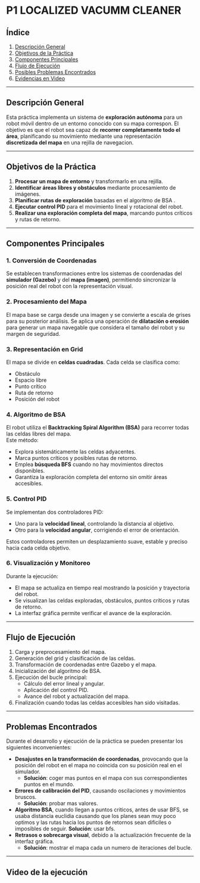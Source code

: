 # P1 LOCALIZED VACUMM CLEANER

## Índice
1. [Descripción General](#-Descripción-General)  
2. [Objetivos de la Práctica](#-objetivos-de-la-práctica)  
3. [Componentes Principales](#-componentes-principales)  
4. [Flujo de Ejecución](#-flujo-de-ejecución)  
5. [Posibles Problemas Encontrados](#️-posibles-problemas-encontrados)  
6. [Evidencias en Video](#-evidencias-en-video)  

---

## Descripción General

Esta práctica implementa un sistema de **exploración autónoma** para un robot móvil dentro de un entorno conocido con su mapa correspon. El objetivo es que el robot sea capaz de **recorrer completamente todo el área**, planificando su movimiento mediante una representación **discretizada del mapa** en una rejilla de navegacion.  

---

## Objetivos de la Práctica

1. **Procesar un mapa de entorno** y transformarlo en una rejilla.  
2. **Identificar áreas libres y obstáculos** mediante procesamiento de imágenes.  
3. **Planificar rutas de exploración** basadas en el algoritmo de BSA .  
4. **Ejecutar control PID** para el movimiento lineal y rotacional del robot.  
5. **Realizar una exploración completa del mapa**, marcando puntos críticos y rutas de retorno.  

---

## Componentes Principales

### 1. Conversión de Coordenadas  
Se establecen transformaciones entre los sistemas de coordenadas del **simulador (Gazebo)** y del **mapa (imagen)**, permitiendo sincronizar la posición real del robot con la representación visual.

### 2. Procesamiento del Mapa  
El mapa base se carga desde una imagen y se convierte a escala de grises para su posterior análisis. Se aplica una operación de **dilatación o erosión** para generar un mapa navegable que considera el tamaño del robot y su margen de seguridad.

### 3. Representación en Grid  
El mapa se divide en **celdas cuadradas**. Cada celda se clasifica como:
- Obstáculo  
- Espacio libre  
- Punto crítico  
- Ruta de retorno  
- Posición del robot  

### 4. Algoritmo de BSA  
El robot utiliza el **Backtracking Spiral Algorithm (BSA)** para recorrer todas las celdas libres del mapa.  
Este método:
- Explora sistemáticamente las celdas adyacentes.  
- Marca puntos críticos y posibles rutas de retorno.  
- Emplea **búsqueda BFS** cuando no hay movimientos directos disponibles.  
- Garantiza la exploración completa del entorno sin omitir áreas accesibles.

### 5. Control PID  
Se implementan dos controladores PID:
- Uno para la **velocidad lineal**, controlando la distancia al objetivo.  
- Otro para la **velocidad angular**, corrigiendo el error de orientación.  

Estos controladores permiten un desplazamiento suave, estable y preciso hacia cada celda objetivo.

### 6. Visualización y Monitoreo  
Durante la ejecución:
- El mapa se actualiza en tiempo real mostrando la posición y trayectoria del robot.  
- Se visualizan las celdas exploradas, obstáculos, puntos críticos y rutas de retorno.  
- La interfaz gráfica permite verificar el avance de la exploración.

---

## Flujo de Ejecución

1. Carga y preprocesamiento del mapa.  
2. Generación del grid y clasificación de las celdas.  
3. Transformación de coordenadas entre Gazebo y el mapa.  
4. Inicialización del algoritmo de BSA.  
5. Ejecución del bucle principal:
   - Cálculo del error lineal y angular.  
   - Aplicación del control PID.  
   - Avance del robot y actualización del mapa.  
6. Finalización cuando todas las celdas accesibles han sido visitadas.

---

## Problemas Encontrados

Durante el desarrollo y ejecución de la práctica se pueden presentar los siguientes inconvenientes:

- **Desajustes en la transformación de coordenadas**, provocando que la posición del robot en el mapa no coincida con su posición real en el simulador.
     - **Solución**: coger mas puntos en el mapa con sus correspondientes puntos en el mundo.
- **Errores de calibración del PID**, causando oscilaciones y movimientos bruscos.
     - **Solución**: probar mas valores.
- **Algoritmo BSA**, cuando llegan a puntos criticos, antes de usar BFS, se usaba distancia euclidia causando que los planes sean muy poco optimos y las rutas hacia los puntos de retornos sean dificiles o imposibles de seguir.
  **Solución**: usar bfs.
- **Retrasos o sobrecarga visual**, debido a la actualización frecuente de la interfaz gráfica.
     - **Solución**: mostrar el mapa cada un numero de iteraciones del bucle.

---

## Video de la ejecución
